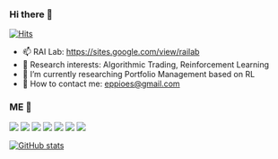 ### Hi there 👋

[![Hits](https://hits.seeyoufarm.com/api/count/incr/badge.svg?url=https%3A%2F%2Fgithub.com%2FYang-HyunJun&count_bg=%2379C83D&title_bg=%23555555&icon=&icon_color=%23E7E7E7&title=hits&edge_flat=false)](https://hits.seeyoufarm.com)

- 📫 RAI Lab: https://sites.google.com/view/railab
- 🔭 Research interests: Algorithmic Trading, Reinforcement Learning
- 🌱 I’m currently researching Portfolio Management based on RL
- 🤔 How to contact me: eppioes@gmail.com

  
### ME 💬
<img src="https://img.shields.io/badge/Python-3776AB?style=flat square&logo=Python&logoColor=white"/></a>
<img src="https://img.shields.io/badge/Pytorch-EE4C2C?style=flat square&logo=Pytorch&logoColor=white"/></a>
<img src="https://img.shields.io/badge/TensorFlow-FF6F00?style=flat square&logo=TensorFlow&logoColor=white"/></a>
<img src="https://img.shields.io/badge/MySQL-4479A1?style=flat square&logo=MySQL&logoColor=white"/></a>
<img src="https://img.shields.io/badge/Amazon AWS-232F3E?style=flat square&logo=Amazon AWS&logoColor=white"/></a>
<a href="https://www.notion.so/4ced5dfb89f44f7dbcef2db8faa058fb" target="_blank"><img src="https://img.shields.io/badge/Notion-000000?style=flat square&logo=Notion&logoColor=white"/></a>
<a href="eppioes@gmail.com" target="_blank"><img src="https://img.shields.io/badge/Gmail-EA4335?style=flat-square&logo=Gmail&logoColor=white"/></a>

[![GitHub stats](https://github-readme-stats.vercel.app/api?username=Yang-Hyun-Jun)](https://github.com/anuraghazra/github-readme-stats)

<!--
**Yang-Hyun-Jun/Yang-Hyun-Jun** is a ✨ _special_ ✨ repository because its `README.md` (this file) appears on your GitHub profile.

Here are some ideas to get you started:

- 🔭 I’m currently working on ...
- 🌱 I’m currently learning ...
- 👯 I’m looking to collaborate on ...
- 🤔 I’m looking for help with ...
- 💬 Ask me about ...
- 📫 How to reach me: ...
- 😄 Pronouns: ...
- ⚡ Fun fact: ...
-->
